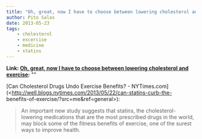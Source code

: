 ```yaml
---
title: "Oh, great, now I have to choose between lowering cholesterol and exercise"
author: Pito Salas
date: 2013-05-23
tags:
    - cholesterol
    - excercise
    - medicine
    - statins
---
```


**Link: [Oh, great, now I have to choose between lowering cholesterol and exercise](None):** ""

[Can Cholesterol Drugs Undo Exercise Benefits? -
NYTimes.com](<http://well.blogs.nytimes.com/2013/05/22/can-statins-curb-the-
benefits-of-exercise/?src=me&ref=general>):

> An important new study suggests that statins, the cholesterol-lowering
> medications that are the most prescribed drugs in the world, may block some
> of the fitness benefits of exercise, one of the surest ways to improve
> health.




